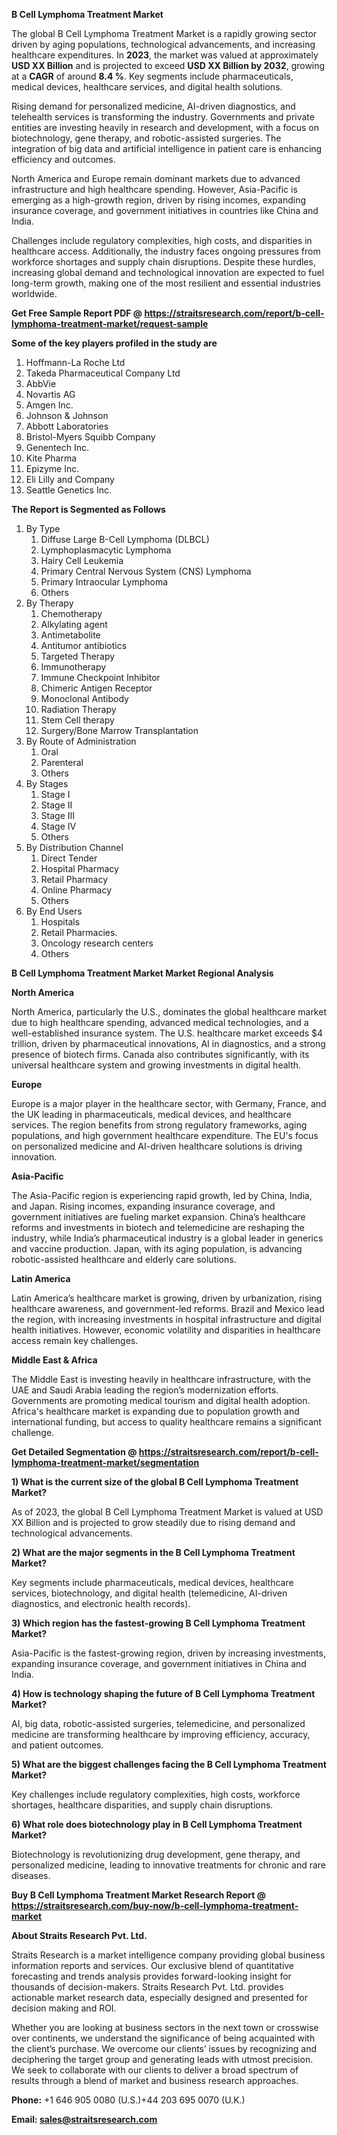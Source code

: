 <p><strong>B Cell Lymphoma Treatment Market</strong></p>
<p>The global B Cell Lymphoma Treatment Market is a rapidly growing sector driven by aging populations, technological advancements, and increasing healthcare expenditures. In <strong>2023</strong>, the market was valued at approximately <strong>USD XX Billion</strong> and is projected to exceed <strong>USD XX Billion</strong><strong> by 2032</strong>, growing at a <strong>CAGR</strong> of around <strong>8.4 %</strong>. Key segments include pharmaceuticals, medical devices, healthcare services, and digital health solutions.</p>
<p>Rising demand for personalized medicine, AI-driven diagnostics, and telehealth services is transforming the industry. Governments and private entities are investing heavily in research and development, with a focus on biotechnology, gene therapy, and robotic-assisted surgeries. The integration of big data and artificial intelligence in patient care is enhancing efficiency and outcomes.</p>
<p>North America and Europe remain dominant markets due to advanced infrastructure and high healthcare spending. However, Asia-Pacific is emerging as a high-growth region, driven by rising incomes, expanding insurance coverage, and government initiatives in countries like China and India.</p>
<p>Challenges include regulatory complexities, high costs, and disparities in healthcare access. Additionally, the industry faces ongoing pressures from workforce shortages and supply chain disruptions. Despite these hurdles, increasing global demand and technological innovation are expected to fuel long-term growth, making one of the most resilient and essential industries worldwide.</p>
<p><strong>Get Free Sample Report PDF @ <a href=https://straitsresearch.com/report/b-cell-lymphoma-treatment-market/request-sample>https://straitsresearch.com/report/b-cell-lymphoma-treatment-market/request-sample</a></strong></p>
<div><strong>Some of the key players profiled in the study are</strong></div>
<p><ol>
<li>Hoffmann-La Roche Ltd</li>
<li>Takeda Pharmaceutical Company Ltd</li>
<li>AbbVie</li>
<li>Novartis AG</li>
<li>Amgen Inc.</li>
<li>Johnson &amp; Johnson</li>
<li>Abbott Laboratories</li>
<li>Bristol-Myers Squibb Company</li>
<li>Genentech Inc.</li>
<li>Kite Pharma</li>
<li>Epizyme Inc.</li>
<li>Eli Lilly and Company</li>
<li>Seattle Genetics Inc.</li>
</ol></p>
<p><strong>The Report is Segmented as Follows</strong></p>
<p><ol>
<li>By Type
<ol>
<li>Diffuse Large B-Cell Lymphoma (DLBCL)</li>
<li>Lymphoplasmacytic Lymphoma</li>
<li>Hairy Cell Leukemia</li>
<li>Primary Central Nervous System (CNS) Lymphoma</li>
<li>Primary Intraocular Lymphoma</li>
<li>Others</li>
</ol>
</li>
<li>By Therapy
<ol>
<li>Chemotherapy</li>
<li>Alkylating agent</li>
<li>Antimetabolite</li>
<li>Antitumor antibiotics</li>
<li>Targeted Therapy</li>
<li>Immunotherapy</li>
<li>Immune Checkpoint Inhibitor</li>
<li>Chimeric Antigen Receptor</li>
<li>Monoclonal Antibody</li>
<li>Radiation Therapy</li>
<li>Stem Cell therapy</li>
<li>Surgery/Bone Marrow Transplantation</li>
</ol>
</li>
<li>By Route of Administration
<ol>
<li>Oral</li>
<li>Parenteral</li>
<li>Others</li>
</ol>
</li>
<li>By Stages
<ol>
<li>Stage I</li>
<li>Stage II</li>
<li>Stage III</li>
<li>Stage IV</li>
<li>Others</li>
</ol>
</li>
<li>By Distribution Channel
<ol>
<li>Direct Tender</li>
<li>Hospital Pharmacy</li>
<li>Retail Pharmacy</li>
<li>Online Pharmacy</li>
<li>Others</li>
</ol>
</li>
<li>By End Users
<ol>
<li>Hospitals</li>
<li>Retail Pharmacies.</li>
<li>Oncology research centers</li>
<li>Others</li>
</ol>
</li>
</ol></p>
<p><strong>B Cell Lymphoma Treatment Market Market Regional Analysis</strong></p>
<p><strong>North America</strong></p>
<p>North America, particularly the U.S., dominates the global healthcare market due to high healthcare spending, advanced medical technologies, and a well-established insurance system. The U.S. healthcare market exceeds $4 trillion, driven by pharmaceutical innovations, AI in diagnostics, and a strong presence of biotech firms. Canada also contributes significantly, with its universal healthcare system and growing investments in digital health.</p>
<p><strong>Europe</strong></p>
<p>Europe is a major player in the healthcare sector, with Germany, France, and the UK leading in pharmaceuticals, medical devices, and healthcare services. The region benefits from strong regulatory frameworks, aging populations, and high government healthcare expenditure. The EU's focus on personalized medicine and AI-driven healthcare solutions is driving innovation.</p>
<p><strong>Asia-Pacific</strong></p>
<p>The Asia-Pacific region is experiencing rapid growth, led by China, India, and Japan. Rising incomes, expanding insurance coverage, and government initiatives are fueling market expansion. China&rsquo;s healthcare reforms and investments in biotech and telemedicine are reshaping the industry, while India&rsquo;s pharmaceutical industry is a global leader in generics and vaccine production. Japan, with its aging population, is advancing robotic-assisted healthcare and elderly care solutions.</p>
<p><strong>Latin America</strong></p>
<p>Latin America&rsquo;s healthcare market is growing, driven by urbanization, rising healthcare awareness, and government-led reforms. Brazil and Mexico lead the region, with increasing investments in hospital infrastructure and digital health initiatives. However, economic volatility and disparities in healthcare access remain key challenges.</p>
<p><strong>Middle East &amp; Africa</strong></p>
<p>The Middle East is investing heavily in healthcare infrastructure, with the UAE and Saudi Arabia leading the region&rsquo;s modernization efforts. Governments are promoting medical tourism and digital health adoption. Africa's healthcare market is expanding due to population growth and international funding, but access to quality healthcare remains a significant challenge.</p>
<p><strong>Get Detailed Segmentation @ <a href=https://straitsresearch.com/report/b-cell-lymphoma-treatment-market/segmentation>https://straitsresearch.com/report/b-cell-lymphoma-treatment-market/segmentation</a></strong></p>
<p><strong>1) What is the current size of the global B Cell Lymphoma Treatment Market?</strong></p>
<p>As of 2023, the global B Cell Lymphoma Treatment Market is valued at USD XX Billion and is projected to grow steadily due to rising demand and technological advancements.</p>
<p><strong>2) What are the major segments in the B Cell Lymphoma Treatment Market?</strong></p>
<p>Key segments include pharmaceuticals, medical devices, healthcare services, biotechnology, and digital health (telemedicine, AI-driven diagnostics, and electronic health records).</p>
<p><strong>3) Which region has the fastest-growing B Cell Lymphoma Treatment Market?</strong></p>
<p>Asia-Pacific is the fastest-growing region, driven by increasing investments, expanding insurance coverage, and government initiatives in China and India.</p>
<p><strong>4) How is technology shaping the future of B Cell Lymphoma Treatment Market?</strong></p>
<p>AI, big data, robotic-assisted surgeries, telemedicine, and personalized medicine are transforming healthcare by improving efficiency, accuracy, and patient outcomes.</p>
<p><strong>5) What are the biggest challenges facing the B Cell Lymphoma Treatment Market?</strong></p>
<p>Key challenges include regulatory complexities, high costs, workforce shortages, healthcare disparities, and supply chain disruptions.</p>
<p><strong>6) What role does biotechnology play in B Cell Lymphoma Treatment Market?</strong></p>
<p>Biotechnology is revolutionizing drug development, gene therapy, and personalized medicine, leading to innovative treatments for chronic and rare diseases.</p>
<p><strong>Buy B Cell Lymphoma Treatment Market Research Report @ <a href=https://straitsresearch.com/buy-now/b-cell-lymphoma-treatment-market>https://straitsresearch.com/buy-now/b-cell-lymphoma-treatment-market</a></strong></p>
<p><strong>About Straits Research Pvt. Ltd.</strong></p>
<p>Straits Research is a market intelligence company providing global business information reports and services. Our exclusive blend of quantitative forecasting and trends analysis provides forward-looking insight for thousands of decision-makers. Straits Research Pvt. Ltd. provides actionable market research data, especially designed and presented for decision making and ROI.</p>
<p>Whether you are looking at business sectors in the next town or crosswise over continents, we understand the significance of being acquainted with the client&rsquo;s purchase. We overcome our clients&rsquo; issues by recognizing and deciphering the target group and generating leads with utmost precision. We seek to collaborate with our clients to deliver a broad spectrum of results through a blend of market and business research approaches.</p>
<p><strong><strong>Phone:</strong></strong> +1 646 905 0080 (U.S.)+44 203 695 0070 (U.K.)</p>
<p><strong><strong>Email: </strong></strong><a href=mailto:sales@straitsresearch.com><strong><u><strong>sales@straitsresearch.com</strong></u></strong></a></p>
